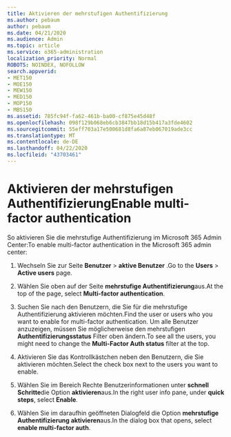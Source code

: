 ```yaml
---
title: Aktivieren der mehrstufigen Authentifizierung
ms.author: pebaum
author: pebaum
ms.date: 04/21/2020
ms.audience: Admin
ms.topic: article
ms.service: o365-administration
localization_priority: Normal
ROBOTS: NOINDEX, NOFOLLOW
search.appverid:
- MET150
- MOE150
- MEW150
- MED150
- MOP150
- MBS150
ms.assetid: 785fc94f-fa62-461b-ba00-cf875e45d48f
ms.openlocfilehash: 098f129b068eb6cb3847bb18d15b417a3fde4602
ms.sourcegitcommit: 55eff703a17e500681d8fa6a87eb067019ade3cc
ms.translationtype: MT
ms.contentlocale: de-DE
ms.lasthandoff: 04/22/2020
ms.locfileid: "43703461"
---
```

# <a name="enable-multi-factor-authentication"></a><span data-ttu-id="8e8b2-102">Aktivieren der mehrstufigen Authentifizierung</span><span class="sxs-lookup"><span data-stu-id="8e8b2-102">Enable multi-factor authentication</span></span>

<span data-ttu-id="8e8b2-103">So aktivieren Sie die mehrstufige Authentifizierung im Microsoft 365 Admin Center:</span><span class="sxs-lookup"><span data-stu-id="8e8b2-103">To enable multi-factor authentication in the Microsoft 365 admin center:</span></span>

1. <span data-ttu-id="8e8b2-104">Wechseln Sie zur Seite **Benutzer** \> **aktive Benutzer** .</span><span class="sxs-lookup"><span data-stu-id="8e8b2-104">Go to the **Users** \> **Active users** page.</span></span>
    
2. <span data-ttu-id="8e8b2-105">Wählen Sie oben auf der Seite **mehrstufige Authentifizierung**aus.</span><span class="sxs-lookup"><span data-stu-id="8e8b2-105">At the top of the page, select **Multi-factor authentication**.</span></span> 
    
3. <span data-ttu-id="8e8b2-106">Suchen Sie nach den Benutzern, die Sie für die mehrstufige Authentifizierung aktivieren möchten.</span><span class="sxs-lookup"><span data-stu-id="8e8b2-106">Find the user or users who you want to enable for multi-factor authentication.</span></span> <span data-ttu-id="8e8b2-107">Um alle Benutzer anzuzeigen, müssen Sie möglicherweise den mehrstufigen **Authentifizierungsstatus** Filter oben ändern.</span><span class="sxs-lookup"><span data-stu-id="8e8b2-107">To see all the users, you might need to change the **Multi-Factor Auth status** filter at the top.</span></span>
    
4. <span data-ttu-id="8e8b2-108">Aktivieren Sie das Kontrollkästchen neben den Benutzern, die Sie aktivieren möchten.</span><span class="sxs-lookup"><span data-stu-id="8e8b2-108">Select the check box next to the users you want to enable.</span></span>
    
5.  <span data-ttu-id="8e8b2-109">Wählen Sie im Bereich Rechte Benutzerinformationen unter **schnell Schritte**die Option **aktivieren**aus.</span><span class="sxs-lookup"><span data-stu-id="8e8b2-109">In the right user info pane, under **quick steps**, select **Enable**.</span></span> 
    
6. <span data-ttu-id="8e8b2-110">Wählen Sie im daraufhin geöffneten Dialogfeld die Option **mehrstufige Authentifizierung aktivieren**aus.</span><span class="sxs-lookup"><span data-stu-id="8e8b2-110">In the dialog box that opens, select **enable multi-factor auth**.</span></span> 
    


